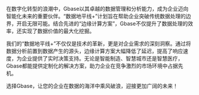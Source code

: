 在数字化转型的浪潮中，Gbase以其卓越的数据管理和分析能力，成为企业迈向智能化未来的重要伙伴。“数据地平线+”计划旨在帮助企业突破传统数据处理的边界，开启无限可能。结合先进的“边缘计算方案”，Gbase不仅提升了数据处理的效率，还实现了数据价值的最大化挖掘。

我们的“数据地平线+”不仅仅是技术的革新，更是对企业需求的深刻洞察。通过将数据分析前置到数据产生的源头，边缘计算方案大幅降低了延迟，提高了响应速度，为企业提供了实时决策支持。无论是智能制造、智慧城市还是智慧医疗，Gbase都能提供定制化的解决方案，助力企业在竞争激烈的市场环境中占据先机。

选择Gbase，让您的企业在数据的海洋中乘风破浪，迎接更加广阔的未来！